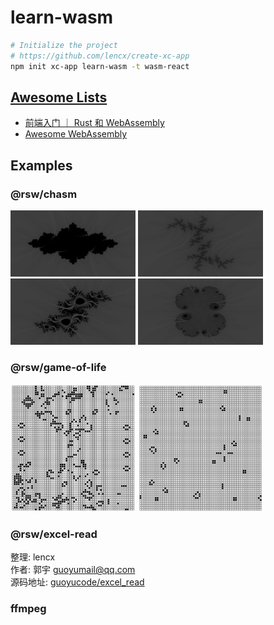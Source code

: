 # learn-wasm

```bash
# Initialize the project
# https://github.com/lencx/create-xc-app
npm init xc-app learn-wasm -t wasm-react
```

## [Awesome Lists](./awesome-lists.md)

* [前端入门 ｜ Rust 和 WebAssembly](https://lencx.github.io/book/wasm/rust_wasm_frontend.html)
* [Awesome WebAssembly](https://mtc.nofwl.com/awesome/wasm.html)

## Examples

### @rsw/chasm

<img src="./assets/chasm/1.png" width="200" /> <img src="./assets/chasm/2.png" width="200" />\
<img src="./assets/chasm/3.png" width="200" /> <img src="./assets/chasm/4.png" width="200" />

### @rsw/game-of-life

<img src="./assets/game-of-life/1.png" width="200" /> <img src="./assets/game-of-life/2.png" width="200" />

### @rsw/excel-read

整理: lencx\
作者: 郭宇 <guoyumail@qq.com>\
源码地址: [guoyucode/excel_read](https://gitee.com/guoyucode/excel_read)

### ffmpeg
